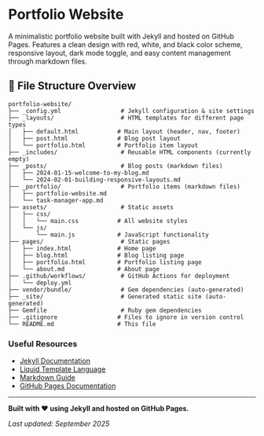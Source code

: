 # Portfolio Website

A minimalistic portfolio website built with Jekyll and hosted on GitHub Pages. Features a clean design with red, white, and black color scheme, responsive layout, dark mode toggle, and easy content management through markdown files.


## 📁 File Structure Overview

```
portfolio-website/
├── _config.yml                 # Jekyll configuration & site settings
├── _layouts/                   # HTML templates for different page types
│   ├── default.html           # Main layout (header, nav, footer)
│   ├── post.html              # Blog post layout
│   └── portfolio.html         # Portfolio item layout
├── _includes/                  # Reusable HTML components (currently empty)
├── _posts/                     # Blog posts (markdown files)
│   ├── 2024-01-15-welcome-to-my-blog.md
│   └── 2024-02-01-building-responsive-layouts.md
├── _portfolio/                 # Portfolio items (markdown files)
│   ├── portfolio-website.md
│   └── task-manager-app.md
├── assets/                     # Static assets
│   ├── css/
│   │   └── main.css           # All website styles
│   └── js/
│       └── main.js            # JavaScript functionality
├── pages/                      # Static pages
│   ├── index.html             # Home page
│   ├── blog.html              # Blog listing page
│   ├── portfolio.html         # Portfolio listing page
│   └── about.md               # About page
├── .github/workflows/          # GitHub Actions for deployment
│   └── deploy.yml
├── vendor/bundle/              # Gem dependencies (auto-generated)
├── _site/                      # Generated static site (auto-generated)
├── Gemfile                     # Ruby gem dependencies
├── .gitignore                 # Files to ignore in version control
└── README.md                  # This file
```

### Useful Resources

- [Jekyll Documentation](https://jekyllrb.com/docs/)
- [Liquid Template Language](https://shopify.github.io/liquid/)
- [Markdown Guide](https://www.markdownguide.org/)
- [GitHub Pages Documentation](https://docs.github.com/en/pages)

---

**Built with ❤️ using Jekyll and hosted on GitHub Pages.**

_Last updated: September 2025_
